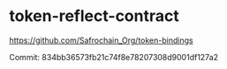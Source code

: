 # token-reflect-contract

<https://github.com/Safrochain_Org/token-bindings>

Commit: 834bb36573fb21c74f8e78207308d9001df127a2
